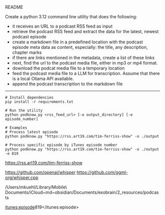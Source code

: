 README

Create a python 3.12 command line utility that does the following:
- it receives an URL to a podcast RSS feed as input
- retrieve the podcast RSS feed and extract the data for the latest, newest podcast episode
- create a markdown file in a predefined location with the podcast episode meta data as content, especially: the title, any description, chapter marks
- if there are links mentioned in the metadata, create a list of these links
- next, find the url to the podcast media file, either in mp3 or mp4 format.
- download the podcat media file to a temporary location
- feed the podcast media file to a LLM for transcription. Assume that there is a local Ollama API available.
- append the podcast transcription to the markdown file

---
```shell
# Install dependencies
pip install -r requirements.txt

# Run the utility
python podknow.py <rss_feed_url> [-o output_directory] [-e episode_number]

# Examples
# Process latest episode
python podknow.py "https://rss.art19.com/tim-ferriss-show" -o ./output

# Process specific episode by iTunes episode number
python podknow.py "https://rss.art19.com/tim-ferriss-show" -o ./output -e 819
```

https://rss.art19.com/tim-ferriss-show

https://github.com/openai/whisper
https://github.com/ggml-org/whisper.cpp


/Users/mkuehl/Library/Mobile\ Documents/iCloud\~md\~obsidian/Documents/exobrain/2_resources/podcasts

<itunes:episode>819</itunes:episode>